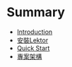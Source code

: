 # Summary

* [Introduction](README.md)
* [安裝Lektor](lektor/README.md)
* [Quick Start](quick_start/README.md)
* [專案架構](zhuan-an-jia-gou.md)

